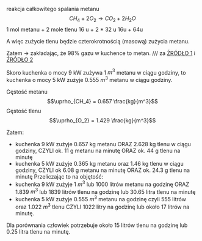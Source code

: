 reakcja całkowitego spalania metanu
$$ CH_4 + 2O_2 \longrightarrow CO_2 + 2H_2 O$$
1 mol metanu + 2 mole tlenu
16 u + 2 $*$ 32 u
16u + 64u


A więc zużycie tlenu będzie czterokrotnością (masową) zużycia metanu.

Zatem $\longrightarrow$ zakładając, że 98% gazu w kuchence to metan.
/// za [ŹRÓDŁO 1](https://zmianasprzedawcygazu.pl/ile-gazu-zuzywa-kuchenka-gazowa/) i [ŹRÓDŁO 2](https://pgnig.pl/czym-jest-gaz-ziemny)

Skoro kuchenka o mocy 9 kW zużywa 1 $m^3$ metanu w ciągu godziny, to kuchenka o mocy 5 kW zużyje 0.555 $m^3$ metanu w ciągu godziny.

Gęstość metanu $$\uprho_{CH_4}  = 0.657 \frac{kg}{m^3}$$
Gęstość tlenu
$$\uprho_{O_2} = 1.429 \frac{kg}{m^3}$$

Zatem:
- kuchenka 9 kW zużyje 0.657 kg metanu ORAZ 2.628 kg tlenu w ciągu godziny, CZYLI ok. 11 g metanu na minutę ORAZ ok. 44 g tlenu na minutę
- kuchenka 5 kW zużyje 0.365 kg metanu oraz 1.46 kg tlenu w ciągu godziny, CZYLI ok 6.08 g metanu na minutę ORAZ ok. 24.3 g tlenu na minutę
Przeliczając to na objętość:
- kuchenka 9 kW zużyje 1 $m^3$ lub 1000 litrów metanu na godzinę ORAZ 1.839 $m^3$ lub 1839 litrów tlenu na godzinę lub 30.65 litra tlenu na minutę
- kuchenka 5 kW zużyje 0.555 $m^3$ metanu na godzinę czyli 555 litrów oraz 1.022 $m^3$ tlenu CZYLI 1022 litry na godzinę lub około 17 litrów na minutę.

Dla porównania człowiek potrzebuje około 15 litrów tlenu na godzinę lub 0.25 litra tlenu na minutę.